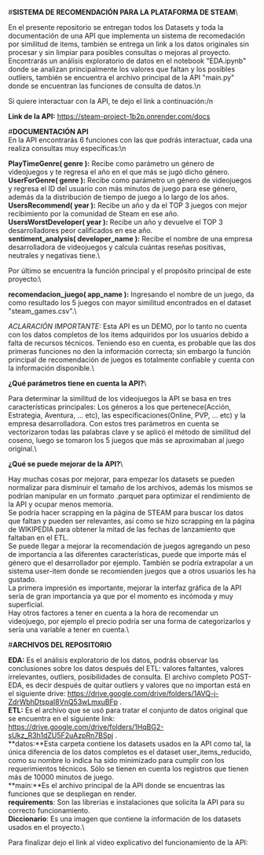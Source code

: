 #**SISTEMA DE RECOMENDACIÓN PARA LA PLATAFORMA DE STEAM**\

En el presente repositorio se entregan todos los Datasets y toda la documentación de una API que implementa un sistema de recomedación por similitud de items, también se entrega un link a los datos originales sin procesar y sin limpiar para posibles consultas o mejoras al proyecto. Encontrarás un análisis exploratorio de datos en el notebook "EDA.ipynb" donde se analizan principalmente los valores que faltan y los posibles outliers, también se encuentra el archivo principal de la API "main.py" donde se encuentran las funciones de consulta de datos.\n

Si quiere interactuar con la API, te dejo el link a continuación:/n

**Link de la API:** https://steam-project-1b2p.onrender.com/docs

#**DOCUMENTACIÓN API**\
En la API encontrarás 6 funciones con las que podrás interactuar, cada una realiza consultas muy específicas:\n

**PlayTimeGenre( genre ):** Recibe como parámetro un género de videojuegos y te regresa el año en el que más se jugó dicho género.\
**UserForGenre( genre ):** Recibe como parámetro un género de videojuegos y regresa el ID del usuario con más minutos de juego para ese género, además da la distribución de tiempo de juego a lo largo de los años.\
**UsersRecommend( year ):** Recibe un año y da el TOP 3 juegos con mejor recibimiento por la comunidad de Steam en ese año.\
**UsersWorstDeveloper( year ):** Recibe un año y devuelve el TOP 3 desarrolladores peor calificados en ese año.\
**sentiment_analysis( developer_name ):** Recibe el nombre de una empresa desarrolladora de videojuegos y calcula cuántas reseñas positivas, neutrales y negativas tiene.\

Por último se encuentra la función principal y el propósito principal de este proyecto:\

**recomendacion_juego( app_name ):** Ingresando el nombre de un juego, da como resultado los 5 juegos con mayor similitud encontrados en el dataset "steam_games.csv".\

*ACLARACIÓN IMPORTANTE:* Esta API es un DEMO, por lo tanto no cuenta con los datos completos de los items adquiridos por los usuarios debido a falta de recursos técnicos. Teniendo eso en cuenta, es probable que las dos primeras funciones no den la información correcta; sin embargo la función principal de recomendación de juegos es totalmente confiable y cuenta con la información disponible.\

**¿Qué parámetros tiene en cuenta la API?**\

Para determinar la similitud de los videojuegos la API se basa en tres características principales: Los géneros a los que pertenece(Acción, Estrategia, Aventura, ... etc), las especificaciones(Online, PVP, ... etc) y la empresa desarrolladora. Con estos tres parámetros en cuenta se vectorizaron todas las palabras clave y se aplicó el método de similitud del coseno, luego se tomaron los 5 juegos que más se aproximaban al juego original.\

**¿Qué se puede mejorar de la API?**\

Hay muchas cosas por mejorar, para empezar los datasets se pueden normalizar para disminuir el tamaño de los archivos, además los mismos se podrían manipular en un formato .parquet para optimizar el rendimiento de la API y ocupar menos memoria.\
Se podría hacer scrapping en la página de STEAM para buscar los datos que faltan y pueden ser relevantes, así como se hizo scrapping en la página de WIKIPEDIA para obtener la mitad de las fechas de lanzamiento que faltaban en el ETL.\
Se puede llegar a mejorar la recomendación de juegos agregando un peso de importancia a las diferentes características, puede que importe más el género que el desarrollador por ejemplo. También se podría extrapolar a un sistema user-item donde se recomienden juegos que a otros usuarios les ha gustado.\
La primera impresión es importante, mejorar la interfaz gráfica de la API sería de gran importancia ya que por el momento es incómoda y muy superficial.\
Hay otros factores a tener en cuenta a la hora de recomendar un videojuego, por ejemplo el precio podría ser una forma de categorizarlos y sería una variable a tener en cuenta.\

#**ARCHIVOS DEL REPOSITORIO**

**EDA:** Es el análisis exploratorio de los datos, podrás observar las conclusiones sobre los datos después del ETL: valores faltantes, valores irrelevantes, outliers, posibilidades de consulta. El archivo completo POST-EDA, es decir después de quitar outliers y valores que no importan está en el siguiente drive: https://drive.google.com/drive/folders/1AVQ-j-ZdrWbhDtspaI8VnQ53wLmxuBFp .\
**ETL:** Es el archivo que se usó para tratar el conjunto de datos original que se encuentra en el siguiente link: https://drive.google.com/drive/folders/1HqBG2-sUkz_R3h1dZU5F2uAzpRn7BSpj .\
**datos:**Esta carpeta contiene los datasets usados en la API como tal, la única diferencia de los datos completos es el dataset user_items_reducido, como su nombre lo indica ha sido minimizado para cumplir con los requerimientos técnicos. Sólo se tienen en cuenta los registros que tienen más de 10000 minutos de juego.\
**main:**Es el archivo principal de la API donde se encuentras las funciones que se despliegan en render.\
**requirements**: Son las librerias e instalaciones que solicita la API para su correcto funcionamiento.\
**Diccionario**: Es una imagen que contiene la información de los datasets usados en el proyecto.\



Para finalizar dejo el link al video explicativo del funcionamiento de la API:



